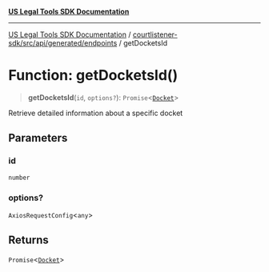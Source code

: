 [**US Legal Tools SDK Documentation**](../../../../../../README.md)

***

[US Legal Tools SDK Documentation](../../../../../../README.md) / [courtlistener-sdk/src/api/generated/endpoints](../README.md) / getDocketsId

# Function: getDocketsId()

> **getDocketsId**(`id`, `options?`): `Promise`\<[`Docket`](../../model/interfaces/Docket.md)\>

Retrieve detailed information about a specific docket

## Parameters

### id

`number`

### options?

`AxiosRequestConfig`\<`any`\>

## Returns

`Promise`\<[`Docket`](../../model/interfaces/Docket.md)\>

